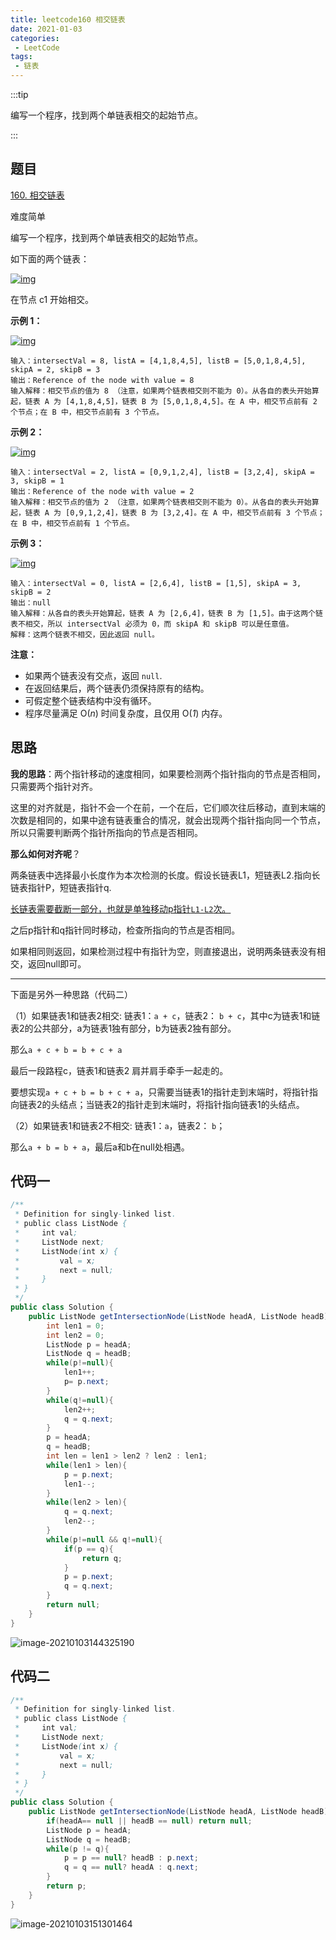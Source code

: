 ```yaml
---
title: leetcode160 相交链表
date: 2021-01-03
categories:
 - LeetCode
tags:
 - 链表
---
```


:::tip

编写一个程序，找到两个单链表相交的起始节点。

:::

<!-- more -->

## 题目

[160. 相交链表](https://leetcode-cn.com/problems/intersection-of-two-linked-lists/)

难度简单

编写一个程序，找到两个单链表相交的起始节点。

如下面的两个链表：

[![img](https://assets.leetcode-cn.com/aliyun-lc-upload/uploads/2018/12/14/160_statement.png)](https://assets.leetcode-cn.com/aliyun-lc-upload/uploads/2018/12/14/160_statement.png)

在节点 c1 开始相交。

 

**示例 1：**

[![img](https://assets.leetcode-cn.com/aliyun-lc-upload/uploads/2018/12/14/160_example_1.png)](https://assets.leetcode.com/uploads/2018/12/13/160_example_1.png)

```
输入：intersectVal = 8, listA = [4,1,8,4,5], listB = [5,0,1,8,4,5], skipA = 2, skipB = 3
输出：Reference of the node with value = 8
输入解释：相交节点的值为 8 （注意，如果两个链表相交则不能为 0）。从各自的表头开始算起，链表 A 为 [4,1,8,4,5]，链表 B 为 [5,0,1,8,4,5]。在 A 中，相交节点前有 2 个节点；在 B 中，相交节点前有 3 个节点。
```

 

**示例 2：**

[![img](https://assets.leetcode-cn.com/aliyun-lc-upload/uploads/2018/12/14/160_example_2.png)](https://assets.leetcode.com/uploads/2018/12/13/160_example_2.png)

```
输入：intersectVal = 2, listA = [0,9,1,2,4], listB = [3,2,4], skipA = 3, skipB = 1
输出：Reference of the node with value = 2
输入解释：相交节点的值为 2 （注意，如果两个链表相交则不能为 0）。从各自的表头开始算起，链表 A 为 [0,9,1,2,4]，链表 B 为 [3,2,4]。在 A 中，相交节点前有 3 个节点；在 B 中，相交节点前有 1 个节点。
```

 

**示例 3：**

[![img](https://assets.leetcode-cn.com/aliyun-lc-upload/uploads/2018/12/14/160_example_3.png)](https://assets.leetcode.com/uploads/2018/12/13/160_example_3.png)

```
输入：intersectVal = 0, listA = [2,6,4], listB = [1,5], skipA = 3, skipB = 2
输出：null
输入解释：从各自的表头开始算起，链表 A 为 [2,6,4]，链表 B 为 [1,5]。由于这两个链表不相交，所以 intersectVal 必须为 0，而 skipA 和 skipB 可以是任意值。
解释：这两个链表不相交，因此返回 null。
```

 

**注意：**

- 如果两个链表没有交点，返回 `null`.
- 在返回结果后，两个链表仍须保持原有的结构。
- 可假定整个链表结构中没有循环。
- 程序尽量满足 O(*n*) 时间复杂度，且仅用 O(*1*) 内存。

## 思路

**我的思路**：两个指针移动的速度相同，如果要检测两个指针指向的节点是否相同，只需要两个指针对齐。

这里的对齐就是，指针不会一个在前，一个在后，它们顺次往后移动，直到末端的次数是相同的，如果中途有链表重合的情况，就会出现两个指针指向同一个节点，所以只需要判断两个指针所指向的节点是否相同。

**那么如何对齐呢**？

两条链表中选择最小长度作为本次检测的长度。假设长链表L1，短链表L2.指向长链表指针P，短链表指针q.

<u>长链表需要截断一部分，也就是单独移动p指针`L1-L2`次。</u>

之后p指针和q指针同时移动，检查所指向的节点是否相同。

如果相同则返回，如果检测过程中有指针为空，则直接退出，说明两条链表没有相交，返回null即可。

----

下面是另外一种思路（代码二）

（1）如果链表1和链表2相交:  链表1：`a + c`，链表2： `b + c`，其中c为链表1和链表2的公共部分，a为链表1独有部分，b为链表2独有部分。

那么`a + c + b = b + c + a`

最后一段路程c，链表1和链表2 肩并肩手牵手一起走的。

要想实现`a + c + b = b + c + a`，只需要当链表1的指针走到末端时，将指针指向链表2的头结点；当链表2的指针走到末端时，将指针指向链表1的头结点。

（2）如果链表1和链表2不相交: 链表1：`a`，链表2： `b`；

那么`a + b = b + a`，最后a和b在null处相遇。

## 代码一

```java
/**
 * Definition for singly-linked list.
 * public class ListNode {
 *     int val;
 *     ListNode next;
 *     ListNode(int x) {
 *         val = x;
 *         next = null;
 *     }
 * }
 */
public class Solution {
    public ListNode getIntersectionNode(ListNode headA, ListNode headB) {
        int len1 = 0;
        int len2 = 0;
        ListNode p = headA;
        ListNode q = headB;
        while(p!=null){
            len1++;
            p= p.next;
        }
        while(q!=null){
            len2++;
            q = q.next;
        }
        p = headA;
        q = headB;
        int len = len1 > len2 ? len2 : len1;
        while(len1 > len){
            p = p.next;
            len1--;
        }
        while(len2 > len){
            q = q.next;
            len2--;
        }
        while(p!=null && q!=null){
            if(p == q){
                return q;
            }
            p = p.next;
            q = q.next;
        }
        return null;
    }
}
```

![image-20210103144325190](https://i.loli.net/2021/01/03/5ySY7KjO2utVoNb.png)

## 代码二

```java
/**
 * Definition for singly-linked list.
 * public class ListNode {
 *     int val;
 *     ListNode next;
 *     ListNode(int x) {
 *         val = x;
 *         next = null;
 *     }
 * }
 */
public class Solution {
    public ListNode getIntersectionNode(ListNode headA, ListNode headB) {
        if(headA== null || headB == null) return null;
        ListNode p = headA;
        ListNode q = headB;
        while(p != q){
            p = p == null? headB : p.next;
            q = q == null? headA : q.next;
        }
        return p;
    }
}
```

![image-20210103151301464](https://i.loli.net/2021/01/03/9sZTSw8EQ2bJMyt.png)